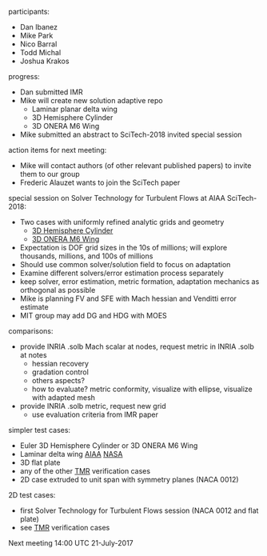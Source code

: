 participants:
 - Dan Ibanez
 - Mike Park
 - Nico Barral
 - Todd Michal
 - Joshua Krakos
 
progress:
- Dan submitted IMR
- Mike will create new solution adaptive repo
  - Laminar planar delta wing
  - 3D Hemisphere Cylinder
  - 3D ONERA M6 Wing
- Mike submitted an abstract to SciTech-2018 invited special session

action items for next meeting:
- Mike will contact authors (of other relevant published papers) to invite them to our group
- Frederic Alauzet wants to join the SciTech paper

special session on Solver Technology for Turbulent Flows at AIAA SciTech-2018:
- Two cases with uniformly refined analytic grids and geometry
  - [3D Hemisphere Cylinder](https://turbmodels.larc.nasa.gov/hc3dnumericspart2_val.html)
  - [3D ONERA M6 Wing](https://turbmodels.larc.nasa.gov/onerawingnumerics_val.html)
- Expectation is DOF grid sizes in the 10s of millions; will explore thousands, millions, and 100s of millions
- Should use common solver/solution field to focus on adaptation 
- Examine different solvers/error estimation process separately
- keep solver, error estimation, metric formation, adaptation mechanics as orthogonal as possible
- Mike is planning FV and SFE with Mach hessian and Venditti error estimate
- MIT group may add DG and HDG with MOES

comparisons:
- provide INRIA .solb Mach scalar at nodes, request metric in INRIA .solb at notes
  - hessian recovery
  - gradation control
  - others aspects?
  - how to evaluate? metric conformity, visualize with ellipse, visualize with adapted mesh
- provide INRIA .solb metric, request new grid
  - use evaluation criteria from IMR paper

simpler test cases:
- Euler 3D Hemisphere Cylinder or 3D ONERA M6 Wing
- Laminar delta wing [AIAA](http://dx.doi.org/10.2514/6.2015-2292) [NASA](http://ntrs.nasa.gov/search.jsp?R=20160006030)
- 3D flat plate
- any of the other [TMR](https://turbmodels.larc.nasa.gov/) verification cases
- 2D case extruded to unit span with symmetry planes (NACA 0012)

2D test cases:
- first Solver Technology for Turbulent Flows session (NACA 0012 and flat plate)
- see [TMR](https://turbmodels.larc.nasa.gov/) verification cases

Next meeting 14:00 UTC 21-July-2017

